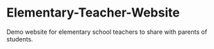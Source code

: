 # Elementary-Teacher-Website
Demo website for elementary school teachers to share with parents of students.
